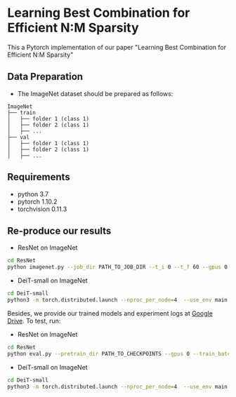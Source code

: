 # Learning Best Combination for Efficient N:M Sparsity

This a Pytorch implementation of our paper "Learning Best Combination for Efficient N:M Sparsity"

## Data Preparation

- The ImageNet dataset should be prepared as follows:

```text
ImageNet
├── train
│   ├── folder 1 (class 1)
│   ├── folder 2 (class 1)
│   ├── ...
├── val
│   ├── folder 1 (class 1)
│   ├── folder 2 (class 1)
│   ├── ...
```

## Requirements

- python 3.7
- pytorch 1.10.2
- torchvision 0.11.3

## Re-produce our results

- ResNet on ImageNet

```bash
cd ResNet
python imagenet.py --job_dir PATH_TO_JOB_DIR --t_i 0 --t_f 60 --gpus 0 1 2 3 --train_batch_size 256 --eval_batch_size 256 --lr 0.1 --label-smoothing 0.1 --N 2 --M 4 --data_path PATH_TO_DATASETS
```

- DeiT-small on ImageNet

```bash
cd DeiT-small
python3 -m torch.distributed.launch --nproc_per_node=4  --use_env main.py --model vit_deit_small_patch16_224 --batch-size 256 --data-path PATH_TO_DATASETS --output_dir PATH_TO_JOB_DIR
```

Besides, we provide our trained models and experiment logs at [Google Drive](https://drive.google.com/drive/folders/1PYuZUgeI9Mz7yfeD3lartUcZF7Zo4u6-?usp=sharing). To test, run:

- ResNet on ImageNet

```bash
cd ResNet
python eval.py --pretrain_dir PATH_TO_CHECKPOINTS --gpus 0 --train_batch_size 256 --eval_batch_size 256  --label-smoothing 0.1 --N 2 --M 4 --data_path PATH_TO_DATASETS
```

- DeiT-small on ImageNet

```bash
cd DeiT-small
python3 -m torch.distributed.launch --nproc_per_node=4  --use_env main.py --model vit_deit_small_patch16_224 --batch-size 256 --data-path PATH_TO_DATASETS --output_dir PATH_TO_JOB_DIR --resume PATH_TO_CHECKPOINTS --eval
```
